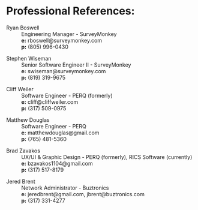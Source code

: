 # Professional References:
<dl>
    <dt>Ryan Boswell</dt>
    <dd>
        Engineering Manager - SurveyMonkey<br>
        <strong>e:</strong> rboswell@surveymonkey.com<br>
        <strong>p:</strong> (805) 996-0430
    </dd>
</dl>

<dl>
    <dt>Stephen Wiseman</dt>
    <dd>
        Senior Software Engineer II - SurveyMonkey<br>
        <strong>e:</strong> swiseman@surveymonkey.com<br>
        <strong>p:</strong> (819) 319-9675
    </dd>
</dl>

<dl>
    <dt>Cliff Weiler</dt>
    <dd>
        Software Engineer - PERQ (formerly)<br>
        <strong>e:</strong> cliff@cliffweiler.com<br>
        <strong>p:</strong> (317) 509-0975
    </dd>
</dl>

<dl>
    <dt>Matthew Douglas</dt>
    <dd>
        Software Engineer - PERQ<br>
        <strong>e:</strong> matthewdouglas@gmail.com<br>
        <strong>p:</strong> (765) 481-5360
    </dd>
</dl>

<dl>
    <dt>Brad Zavakos</dt>
    <dd>
        UX/UI & Graphic Design - PERQ (formerly), RICS Software (currently)<br>
        <strong>e:</strong> bzavakos1104@gmail.com<br>
        <strong>p:</strong> (317) 517-8179
    </dd>
</dl>

<dl>
    <dt>Jered Brent</dt>
    <dd>
        Network Administrator - Buztronics<br>
        <strong>e:</strong> jeredbrent@gmail.com, jbrent@buztronics.com<br>
        <strong>p:</strong> (317) 331-4277
    </dd>
</dl>
